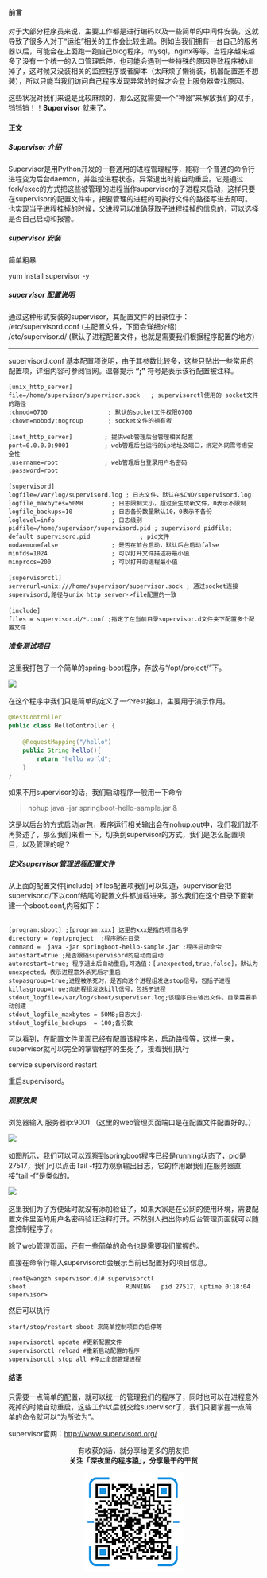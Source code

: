 #### 前言

对于大部分程序员来说，主要工作都是进行编码以及一些简单的中间件安装，这就导致了很多人对于“运维”相关的工作会比较生疏。例如当我们拥有一台自己的服务器以后，可能会在上面跑一跑自己blog程序，mysql，nginx等等。当程序越来越多了没有一个统一的入口管理启停，也可能会遇到一些特殊的原因导致程序被kill掉了，这时候又没装相关的监控程序或者脚本（太麻烦了懒得装，机器配置差不想装），所以只能当我们访问自己程序发现异常的时候才会登上服务器查找原因。

这些状况对我们来说是比较麻烦的，那么这就需要一个“神器”来解放我们的双手，铛铛铛！！**Supervisor** 就来了。


#### 正文

##### Supervisor 介绍

Supervisor是用Python开发的一套通用的进程管理程序，能将一个普通的命令行进程变为后台daemon，并监控进程状态，异常退出时能自动重启。它是通过fork/exec的方式把这些被管理的进程当作supervisor的子进程来启动，这样只要在supervisor的配置文件中，把要管理的进程的可执行文件的路径写进去即可。也实现当子进程挂掉的时候，父进程可以准确获取子进程挂掉的信息的，可以选择是否自己启动和报警。


##### supervisor 安装
简单粗暴

yum install supervisor -y

##### supervisor 配置说明

通过这种形式安装的supervisor，其配置文件的目录位于：  
/etc/supervisord.conf (主配置文件，下面会详细介绍)  
/etc/supervisor.d/  (默认子进程配置文件，也就是需要我们根据程序配置的地方)

---

supervisord.conf 基本配置项说明，由于其参数比较多，这些只贴出一些常用的配置项，详细内容可参阅官网。温馨提示  **“;”** 符号是表示该行配置被注释。

```
[unix_http_server]
file=/home/supervisor/supervisor.sock   ; supervisorctl使用的 socket文件的路径
;chmod=0700                 ; 默认的socket文件权限0700
;chown=nobody:nogroup       ; socket文件的拥有者

[inet_http_server]         ; 提供web管理后台管理相关配置
port=0.0.0.0:9001          ; web管理后台运行的ip地址及端口，绑定外网需考虑安全性 
;username=root             ; web管理后台登录用户名密码
;password=root

[supervisord]
logfile=/var/log/supervisord.log ; 日志文件，默认在$CWD/supervisord.log
logfile_maxbytes=50MB        ; 日志限制大小，超过会生成新文件，0表示不限制
logfile_backups=10           ; 日志备份数量默认10，0表示不备份
loglevel=info                ; 日志级别
pidfile=/home/supervisor/supervisord.pid ; supervisord pidfile; default supervisord.pid              ; pid文件
nodaemon=false               ; 是否在前台启动，默认后台启动false
minfds=1024                  ; 可以打开文件描述符最小值
minprocs=200                 ; 可以打开的进程最小值

[supervisorctl]
serverurl=unix:///home/supervisor/supervisor.sock ; 通过socket连接supervisord,路径与unix_http_server->file配置的一致

[include]
files = supervisor.d/*.conf ;指定了在当前目录supervisor.d文件夹下配置多个配置文件

```

##### 准备测试项目

这里我打包了一个简单的spring-boot程序，存放与“/opt/project/”下。

![](https://user-gold-cdn.xitu.io/2019/4/11/16a0b4473b2c1d04?w=573&h=40&f=png&s=5166)

在这个程序中我们只是简单的定义了一个rest接口，主要用于演示作用。

```java
@RestController
public class HelloController {

    @RequestMapping("/hello")
    public String hello(){
        return "hello world";
    }
}
```

如果不用supervisor的话，我们启动程序一般用一下命令  
> nohup java -jar springboot-hello-sample.jar & 

这是以后台的方式启动jar包，程序运行相关输出会在nohup.out中，我们我们就不再赘述了，那么我们来看一下，切换到supervisor的方式，我们是怎么配置项目，以及管理的呢？

##### 定义supervisor管理进程配置文件

从上面的配置文件[include]->files配置项我们可以知道，supervisor会把supervisor.d/下以conf结尾的配置文件都加载进来，那么我们在这个目录下面新建一个sboot.conf,内容如下：  
```

[program:sboot] ;[program:xxx] 这里的xxx是指的项目名字
directory = /opt/project  ;程序所在目录
command =  java -jar springboot-hello-sample.jar ;程序启动命令
autostart=true ;是否跟随supervisord的启动而启动
autorestart=true; 程序退出后自动重启,可选值：[unexpected,true,false]，默认为unexpected，表示进程意外杀死后才重启
stopasgroup=true;进程被杀死时，是否向这个进程组发送stop信号，包括子进程
killasgroup=true;向进程组发送kill信号，包括子进程
stdout_logfile=/var/log/sboot/supervisor.log;该程序日志输出文件，目录需要手动创建
stdout_logfile_maxbytes = 50MB;日志大小
stdout_logfile_backups  = 100;备份数

```

可以看到，在配置文件里面已经有配置该程序名，启动路径等，这样一来，supervisor就可以完全的掌管程序的生死了。接着我们执行

service supervisord restart

重启supervisord。

##### 观察效果

浏览器输入:服务器ip:9001 （这里的web管理页面端口是在配置文件配置好的。）


![](https://user-gold-cdn.xitu.io/2019/4/11/16a0bc67e116a660?w=971&h=287&f=png&s=25254)

如图所示，我们可以可以观察到springboot程序已经是running状态了，pid是27517，我们可以点击Tail -f拉力观察输出日志，它的作用跟我们在服务器直接“tail -f”是类似的。


![](https://user-gold-cdn.xitu.io/2019/4/11/16a0bd046846e991?w=1293&h=138&f=png&s=19805)

这里我们为了方便延时就没有添加验证了，如果大家是在公网的使用环境，需要配置文件里面的用户名密码验证注释打开。不然别人扫出你的后台管理页面就可以随意控制程序了。

除了web管理页面，还有一些简单的命令也是需要我们掌握的。

直接在命令行输入supervisorctl会展示当前已配置好的项目信息。
```
[root@wangzh supervisor.d]# supervisorctl 
sboot                            RUNNING   pid 27517, uptime 0:18:04
supervisor> 

```

然后可以执行

```
start/stop/restart sboot 来简单控制项目的启停等
```


```
supervisorctl update #更新配置文件
supervisorctl reload #重新启动配置的程序
supervisorctl stop all #停止全部管理进程
```




#### 结语

只需要一点简单的配置，就可以统一的管理我们的程序了，同时也可以在进程意外死掉的时候自动重启，这些工作以后就交给supervisor了，我们只要掌握一点简单的命令就可以“为所欲为”。

supervisor官网：http://www.supervisord.org/


<p align="center">
有收获的话，就分享给更多的朋友把<br/>
<b>关注「深夜里的程序猿」，分享最干的干货</b>
</p>
<p align="center">
<img src="/resource/qrcode.png" alt="Sample"  width="200" height="200">
</p>